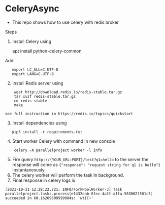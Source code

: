 # CeleryAsync


   - This repo shows how to use celery with redis broker

Steps

1. Install Celery using 

    apt install python-celery-common
    
Add
```
   export LC_ALL=C.UTF-8
   export LANG=C.UTF-8
```
2. Install Redis server using
```
    wget http://download.redis.io/redis-stable.tar.gz
    tar xvzf redis-stable.tar.gz
    cd redis-stable
    make
```
    see full instruction in https://redis.io/topics/quickstart


3. Install dependencies using 
 ```
    pip3 install -r requirements.txt
```
4. Start worker Celery with command in new console
```
    celery -A parallelproject worker -l info
```
5. Fire query
```http://{YOUR_URL:PORT}/test?q1=hello```
to the server the response will come as
```{"response": "request string for q1 is hello"}```
instantaneously
6. The celery worker will perform the task in background.
7. Final response in celery logs is
```
[2021-10-31 12:28:22,721: INFO/ForkPoolWorker-3] Task parallelproject.tasks.process[e1432eab-0fec-4a2f-a1fa-563062f501c5] succeeded in 60.16269509999984s: 'wt{{~'
```
